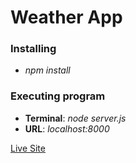 # Weather App

### Installing

* *npm install*

### Executing program

* **Terminal**: *node server.js*
* **URL**: *localhost:8000*


[Live Site](https://daniel-taufiq.github.io/WeatherApp/)
